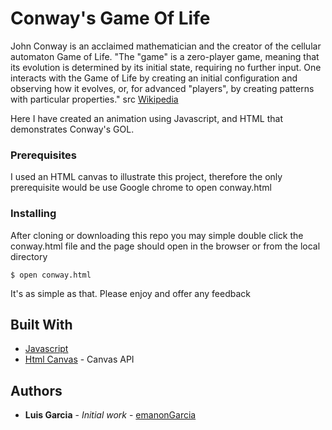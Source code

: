 # Conway's Game Of Life

John Conway is an acclaimed mathematician and the creator of the cellular automaton Game of Life.
"The "game" is a zero-player game, meaning that its evolution is determined by its initial state, requiring no further input. One interacts with the Game of Life by creating an initial configuration and observing how it evolves, or, for advanced "players", by creating patterns with particular properties." src [Wikipedia](https://en.wikipedia.org/wiki/Conway%27s_Game_of_Life)

Here I have created an animation using Javascript, and HTML that demonstrates Conway's GOL.

### Prerequisites

I used an HTML canvas to illustrate this project, therefore the only prerequisite would be use Google chrome to open conway.html

### Installing

After cloning or downloading this repo you may simple double click the conway.html file and the page should open in the browser or from the local directory

```
$ open conway.html
```
It's as simple as that. Please enjoy and offer any feedback

## Built With

* [Javascript](https://www.javascript.com/)
* [Html Canvas](https://developer.mozilla.org/en-US/docs/Web/API/Canvas_API) - Canvas API

## Authors

* **Luis Garcia** - *Initial work* - [emanonGarcia](https://github.com/emanonGarcia)
